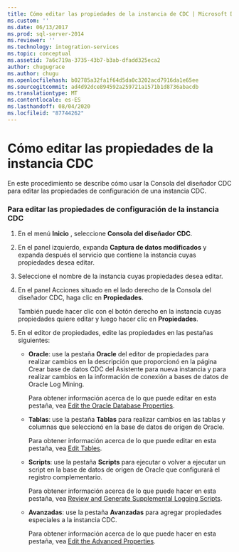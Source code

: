 ```yaml
---
title: Cómo editar las propiedades de la instancia de CDC | Microsoft Docs
ms.custom: ''
ms.date: 06/13/2017
ms.prod: sql-server-2014
ms.reviewer: ''
ms.technology: integration-services
ms.topic: conceptual
ms.assetid: 7a6c719a-3735-43b7-b3ab-dfadd325eca2
author: chugugrace
ms.author: chugu
ms.openlocfilehash: b02785a32fa1f64d5da0c3202acd7916da1e65ee
ms.sourcegitcommit: ad4d92dce894592a259721a1571b1d8736abacdb
ms.translationtype: MT
ms.contentlocale: es-ES
ms.lasthandoff: 08/04/2020
ms.locfileid: "87744262"
---
```

# <a name="how-to-edit-the-cdc-instance-properties"></a>Cómo editar las propiedades de la instancia CDC
  En este procedimiento se describe cómo usar la Consola del diseñador CDC para editar las propiedades de configuración de una instancia CDC.  
  
### <a name="to-edit-the-cdc-instance-configuration-properties"></a>Para editar las propiedades de configuración de la instancia CDC  
  
1.  En el menú **Inicio** , seleccione **Consola del diseñador CDC**.  
  
2.  En el panel izquierdo, expanda **Captura de datos modificados** y expanda después el servicio que contiene la instancia cuyas propiedades desea editar.  
  
3.  Seleccione el nombre de la instancia cuyas propiedades desea editar.  
  
4.  En el panel Acciones situado en el lado derecho de la Consola del diseñador CDC, haga clic en **Propiedades**.  
  
     También puede hacer clic con el botón derecho en la instancia cuyas propiedades quiere editar y luego hacer clic en **Propiedades**.  
  
5.  En el editor de propiedades, edite las propiedades en las pestañas siguientes:  
  
    -   **Oracle**: use la pestaña **Oracle** del editor de propiedades para realizar cambios en la descripción que proporcionó en la página Crear base de datos CDC del Asistente para nueva instancia y para realizar cambios en la información de conexión a bases de datos de Oracle Log Mining.  
  
         Para obtener información acerca de lo que puede editar en esta pestaña, vea [Edit the Oracle Database Properties](edit-the-oracle-database-properties.md).  
  
    -   **Tablas**: use la pestaña **Tablas** para realizar cambios en las tablas y columnas que seleccionó en la base de datos de origen de Oracle.  
  
         Para obtener información acerca de lo que puede editar en esta pestaña, vea [Edit Tables](edit-tables.md).  
  
    -   **Scripts**: use la pestaña **Scripts** para ejecutar o volver a ejecutar un script en la base de datos de origen de Oracle que configurará el registro complementario.  
  
         Para obtener información acerca de lo que puede hacer en esta pestaña, vea [Review and Generate Supplemental Logging Scripts](review-and-generate-supplemental-logging-scripts.md).  
  
    -   **Avanzadas**: use la pestaña **Avanzadas** para agregar propiedades especiales a la instancia CDC.  
  
         Para obtener información acerca de lo que puede hacer en esta pestaña, vea [Edit the Advanced Properties](edit-the-advanced-properties.md).  
  
  
